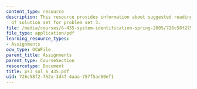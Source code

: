 ```yaml
---
content_type: resource
description: This resource provides information about suggested reading and consist
  of solution set for problem set 3.
file: /media/courses/6-435-system-identification-spring-2005/726c58f2752a3d4f4aaa757f5ac60ef1_ps3_sol_6_435.pdf
file_type: application/pdf
learning_resource_types:
- Assignments
ocw_type: OCWFile
parent_title: Assignments
parent_type: CourseSection
resourcetype: Document
title: ps3_sol_6_435.pdf
uid: 726c58f2-752a-3d4f-4aaa-757f5ac60ef1
---
```

